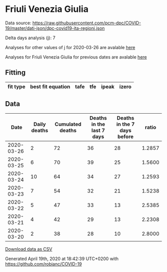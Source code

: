 # Friuli Venezia Giulia

Data source: https://raw.githubusercontent.com/pcm-dpc/COVID-19/master/dati-json/dpc-covid19-ita-regioni.json

Delta days analysis (j): 7

Analyses for other values of j for 2020-03-26 are avalable [here](../2020-03-26/README.md)

Analyses for Friuli Venezia Giulia for previous dates are avalable [here](../README.md)

## Fitting 
|fit type|best fit equation|tafe|tfe|ipeak|izero|
|-------|-----|--------|------|---|---|

## Data
|Date|Daily deaths|Cumulated deaths|Deaths in the last 7 days|Deaths in the 7 days before|ratio|
|----|----------|-----------|-------|--------------------|-----|
|2020-03-26|2|72|36|28|1.2857|
|2020-03-25|6|70|39|25|1.5600|
|2020-03-24|10|64|34|27|1.2593|
|2020-03-23|7|54|32|21|1.5238|
|2020-03-22|5|47|33|13|2.5385|
|2020-03-21|4|42|29|13|2.2308|
|2020-03-20|2|38|28|10|2.8000|

[Download data as CSV](COVID-19_friuli_venezia_giulia_j7_2020-03-26.csv)

Generated April 19th, 2020 at 18:42:39 UTC+0200 with https://github.com/robianc/COVID-19
